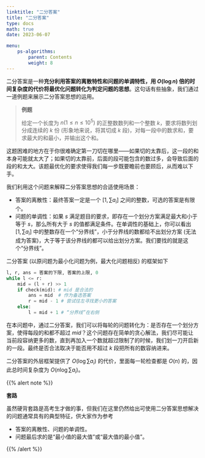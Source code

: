 ```yaml
---
linktitle: "二分答案"
title: "二分答案"
type: docs
math: true
date: 2023-06-07

menu:
    ps-algorithms:
        parent: Contents
        weight: 8
---
```


二分答案是一种**充分利用答案的离散特性和问题的单调特性，用 $O(\log n)$ 倍的时间复杂度的代价将最优化问题转化为判定问题的思想**。这句话有些抽象，我们通过一道例题来展示二分答案思想的运用。

> **例题**
>
> 给定一个长度为 $n(1\leq n\leq 10^5)$ 的正整数数列和一个整数 $k$，要求将数列划分成连续的 $k$ 份 (形象地来说，将其切成 $k$ 段)，对每一段中的数求和，要求最大的和最小，并输出这个和。

这题困难的地方在于你很难确定第一刀切在哪里——如果切的太靠后，这一段的和本身可能就太大了；如果切的太靠前，后面的段可能包含的数过多，会导致后面的段的和太大。该题最优化的要求使得我们每一步既要瞻前也要顾后，从而难以下手。

我们利用这个问题来解释二分答案思想的合适使用场景：
* 答案的离散性：最终答案一定是一个 $[1, \sum a_i]$ 之间的整数，可选的答案是有限个。
* 问题的单调性：如果 $s$ 满足题目的要求，即存在一个划分方案满足最大和小于等于 $s$，那么所有大于 $s$ 的值都满足条件。在单调性的基础上，你可以看出 $[1, \sum a_i]$ 中的整数存在一个“分界线”，小于分界线的数都给不出划分方案 (无法成为答案)，大于等于该分界线的都可以给出划分方案。我们要找的就是这个“分界线”。

二分答案 (以原问题为最小化问题为例，最大化问题相反) 的框架如下

```python
l, r, ans = 答案的下限, 答案的上限, 0
while l <= r:
    mid = (l + r) >> 1
    if check(mid): # mid 是合法的 
        ans = mid  # 作为备选答案
        r = mid - 1 # 尝试往左寻找更小的答案
    else:
        l = mid + 1 # “分界线”在右侧
```

在本问题中，通过二分答案，我们可以将每轮的问题转化为：是否存在一个划分方案，使得每段的和都不超过 $mid$？这个问题存在简单的贪心解法，我们尽可能让当前段容纳更多的数，直到再加入一个数就超过限制了的时候，我们划一刀开启新的一段。最终是否合法取决于能否用不超过 $k$ 段把所有的数容纳进来。

二分答案的外层框架提供了 $O(\log \sum a_i)$ 的代价，里面每一轮检查都是 $O(n)$ 的，因此总时间复杂度为 $O(n\log \sum a_i)$。

{{% alert note %}}

**套路**

虽然硬背套路是高考生才做的事，但我们在这里仍然给出可使用二分答案思想解决的问题通常具有的典型特征，供大家作为参考
* 答案的离散性、问题的单调性。
* 问题最后求的是“最小值的最大值”或“最大值的最小值”。

{{% /alert %}}